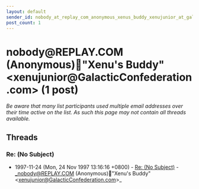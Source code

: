```yaml
---
layout: default
sender_id: nobody_at_replay_com_anonymous_xenus_buddy_xenujunior_at_galacticconfederation_com_
post_count: 1
---
```


# nobody<span>@</span>REPLAY.COM (Anonymous)"Xenu's Buddy" <xenujunior<span>@</span>GalacticConfederation.com> (1 post)

_Be aware that many list participants used multiple email addresses over their time active on the list. As such this page may not contain all threads available._

## Threads

### Re: (No Subject)
+ 1997-11-24 (Mon, 24 Nov 1997 13:16:16 +0800) - [Re: (No Subject)](/archive/1997/11/33854016b097da9919774983ff6267cbd40373cbf9c4a576514a78dde0baa218) - _nobody@REPLAY.COM (Anonymous)"Xenu's Buddy" \<xenujunior@GalacticConfederation.com\>_

